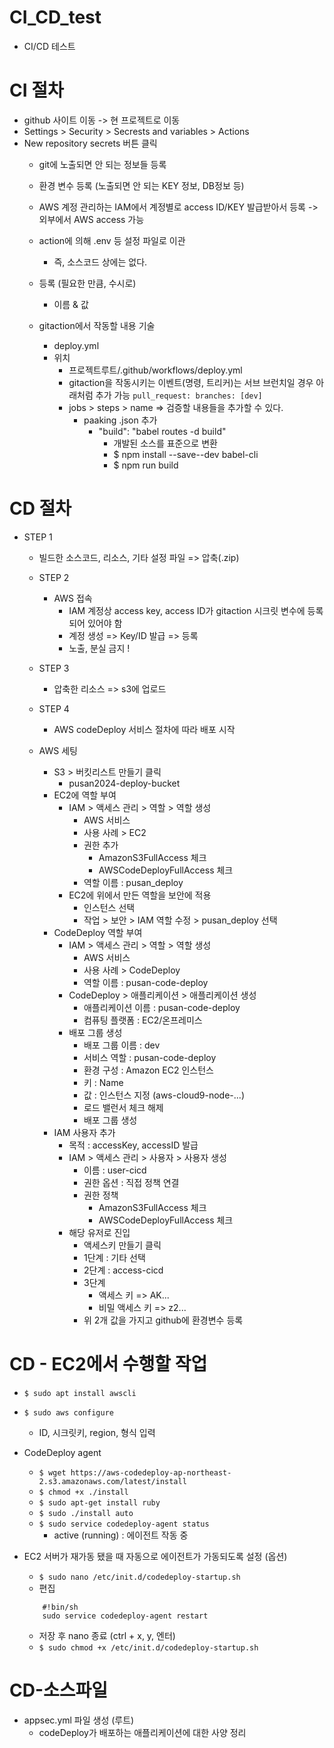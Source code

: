 # CI_CD_test
- CI/CD 테스트


# CI 절차
- github 사이트 이동 -> 현 프로젝트로 이동
- Settings > Security > Secrests and variables > Actions
- New repository secrets 버튼 클릭
    - git에 노출되면 안 되는 정보들 등록
    - 환경 변수 등록 (노출되면 안 되는 KEY 정보, DB정보 등)
    - AWS 계정 관리하는 IAM에서 계정별로 access ID/KEY 발급받아서 등록 -> 외부에서 AWS access 가능
    - action에 의해 .env 등 설정 파일로 이관
        - 즉, 소스코드 상에는 없다.
    - 등록 (필요한 만큼, 수시로)
        - 이름 & 값
    
    - gitaction에서 작동할 내용 기술
        - deploy.yml
        - 위치
            - 프로젝트루트/.github/workflows/deploy.yml
            - gitaction을 작동시키는 이벤트(명령, 트리커)는 서브 브런치일 경우 아래처럼 추가 가능
            ``` pull_request: branches: [dev] ```
            - jobs > steps > name => 검증할 내용들을 추가할 수 있다.
                - paaking .json 추가
                    - "build": "babel routes -d build"
                        - 개발된 소스를 표준으로 변환
                        - $ npm install --save--dev babel-cli
                        - $ npm run build 

# CD 절차
- STEP 1
    - 빌드한 소스코드, 리소스, 기타 설정 파일 => 압축(.zip)
    
    - STEP 2
        - AWS 접속
            - IAM 계정상 access key, access ID가 gitaction 시크릿 변수에 등록되어 있어야 함
            - 계정 생성 => Key/ID 발급 => 등록
            - 노출, 분실 금지 !
    
    - STEP 3
        - 압축한 리소스 => s3에 업로드
    
    - STEP 4
        - AWS codeDeploy 서비스 절차에 따라 배포 시작
    
    - AWS 세팅
        - S3 > 버킷리스트 만들기 클릭
            - pusan2024-deploy-bucket
        - EC2에 역할 부여
            - IAM > 액세스 관리 > 역할 > 역할 생성
                - AWS 서비스
                - 사용 사례 > EC2
                - 권한 추가
                    - AmazonS3FullAccess 체크
                    - AWSCodeDeployFullAccess 체크
                - 역할 이름 : pusan_deploy
            - EC2에 위에서 만든 역할을 보안에 적용
                - 인스턴스 선택
                - 작업 > 보안 > IAM 역할 수정 > pusan_deploy 선택
        - CodeDeploy 역할 부여
            - IAM > 액세스 관리 > 역할 > 역할 생성
                - AWS 서비스
                - 사용 사례 > CodeDeploy
                - 역할 이름 : pusan-code-deploy
            - CodeDeploy > 애플리케이션 > 애플리케이션 생성
                - 애플리케이션 이름 : pusan-code-deploy
                - 컴퓨팅 플랫폼 : EC2/온프레미스
            - 배포 그룹 생성
                - 배포 그룹 이름 : dev
                - 서비스 역할 : pusan-code-deploy
                - 환경 구성 : Amazon EC2 인스턴스
                - 키 : Name
                - 값 : 인스턴스 지정 (aws-cloud9-node-...)
                - 로드 밸런서 체크 해제
                - 배포 그룹 생성
        - IAM 사용자 추가
            - 목적 : accessKey, accessID 발급
            - IAM > 액세스 관리 > 사용자 > 사용자 생성
                - 이름 : user-cicd
                - 권한 옵션 : 직접 정책 연결
                - 권한 정책
                    - AmazonS3FullAccess 체크
                    - AWSCodeDeployFullAccess 체크
            - 해당 유저로 진입
                - 액세스키 만들기 클릭
                - 1단계 : 기타 선택
                - 2단계 : access-cicd
                - 3단계
                    - 액세스 키 => AK...
                    - 비밀 액세스 키 => z2...
                - 위 2개 값을 가지고 github에 환경변수 등록

# CD - EC2에서 수행할 작업
- ``$ sudo apt install awscli``
- ``$ sudo aws configure``
    - ID, 시크릿키, region, 형식 입력
- CodeDeploy agent
    - ``$ wget https://aws-codedeploy-ap-northeast-2.s3.amazonaws.com/latest/install``
    - ``$ chmod +x ./install``
    - ``$ sudo apt-get install ruby``
    - ``$ sudo ./install auto``
    - ``$ sudo service codedeploy-agent status``
        - active (running) : 에이전트 작동 중

- EC2 서버가 재가동 됐을 때 자동으로 에이전트가 가동되도록 설정 (옵션)
    - ``$ sudo nano /etc/init.d/codedeploy-startup.sh``
    - 편집
    ```
        #!bin/sh
        sudo service codedeploy-agent restart
    ```
    - 저장 후 nano 종료 (ctrl + x, y, 엔터)
    - ``$ sudo chmod +x /etc/init.d/codedeploy-startup.sh``


# CD-소스파일
- appsec.yml 파일 생성 (루트)
    - codeDeploy가 배포하는 애플리케이션에 대한 사양 정리